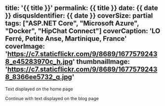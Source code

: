 title: '{{ title }}'
permalink: {{ title }}
date: {{ date }}
disqusIdentifier: {{ date }}
coverSize: partial
tags: ["ASP.NET Core", "Microsoft Azure", "Docker", "HipChat Connect"]
coverCaption: 'LO Ferré, Petite Anse, Martinique, France'
coverImage: 'https://c7.staticflickr.com/9/8689/16775792438_e45283970c_h.jpg'
thumbnailImage: 'https://c7.staticflickr.com/9/8689/16775792438_8366ee5732_q.jpg'
---
Text displayed on the home page
<!-- more -->
Continue with text displayed on the blog page
